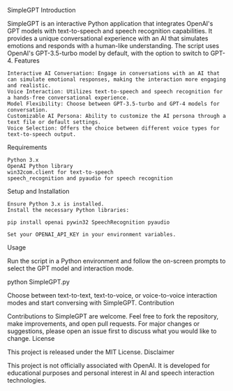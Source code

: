 SimpleGPT
Introduction

SimpleGPT is an interactive Python application that integrates OpenAI's GPT models with text-to-speech and speech recognition capabilities. It provides a unique conversational experience with an AI that simulates emotions and responds with a human-like understanding. The script uses OpenAI's GPT-3.5-turbo model by default, with the option to switch to GPT-4.
Features

    Interactive AI Conversation: Engage in conversations with an AI that can simulate emotional responses, making the interaction more engaging and realistic.
    Voice Interaction: Utilizes text-to-speech and speech recognition for a hands-free conversational experience.
    Model Flexibility: Choose between GPT-3.5-turbo and GPT-4 models for conversation.
    Customizable AI Persona: Ability to customize the AI persona through a text file or default settings.
    Voice Selection: Offers the choice between different voice types for text-to-speech output.

Requirements

    Python 3.x
    OpenAI Python library
    win32com.client for text-to-speech
    speech_recognition and pyaudio for speech recognition

Setup and Installation

    Ensure Python 3.x is installed.
    Install the necessary Python libraries:

    pip install openai pywin32 SpeechRecognition pyaudio

    Set your OPENAI_API_KEY in your environment variables.

Usage

Run the script in a Python environment and follow the on-screen prompts to select the GPT model and interaction mode.

python SimpleGPT.py

Choose between text-to-text, text-to-voice, or voice-to-voice interaction modes and start conversing with SimpleGPT.
Contribution

Contributions to SimpleGPT are welcome. Feel free to fork the repository, make improvements, and open pull requests. For major changes or suggestions, please open an issue first to discuss what you would like to change.
License

This project is released under the MIT License.
Disclaimer

This project is not officially associated with OpenAI. It is developed for educational purposes and personal interest in AI and speech interaction technologies.
